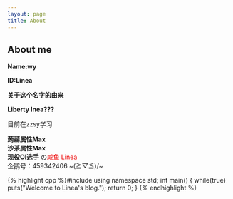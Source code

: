 ```yaml
---
layout: page
title: About
---
```

## About me
**Name:wy**

**ID:Linea**

**关于这个名字的由来**

**Liberty Inea???**

目前在zzsy学习

**蒟蒻属性Max**   
**沙茶属性Max**   
**现役OI选手**
の<font color = "#EE0000">咸鱼 Linea</font>   
企鹅号：459342406
~\(≧▽≦)/~   

{% highlight cpp %}#include <iostream>
using namespace std;
int main() {
  while(true) puts("Welcome to Linea's blog.");
  return 0;
}
{% endhighlight %}
